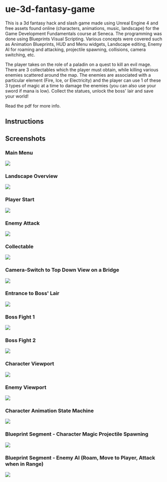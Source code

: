# ue-3d-fantasy-game

This is a 3d fantasy hack and slash game made using Unreal Engine 4 and free assets found online (characters, animations, music, landscape) for the Game Development Fundamentals course at Seneca. The programming was done using Blueprints Visual Scripting. Various concepts were covered such as Animation Blueprints, HUD and Menu widgets, Landscape editing, Enemy AI for roaming and attacking, projectile spawning, collisions, camera switching, etc.

The player takes on the role of a paladin on a quest to kill an evil mage. There are 3 collectables which the player must obtain, while killing various enemies scattered around the map. The enemies are associated with a particular element (Fire, Ice, or Electricity) and the player can use 1 of these 3 types of magic at a time to damage the enemies (you can also use your sword if mana is low). Collect the statues, unlock the boss' lair and save your world!

Read the pdf for more info.

## Instructions

## Screenshots

### Main Menu
![](Screenshots/game_menu.png)

### Landscape Overview
![](Screenshots/game_landscape.png)

### Player Start
![](Screenshots/game_start.png)

### Enemy Attack
![](Screenshots/game_enemy_attack.png)

### Collectable
![](Screenshots/game_collectable.png)

### Camera-Switch to Top Down View on a Bridge
![](Screenshots/game_top_down_bridge.png)

### Entrance to Boss' Lair
![](Screenshots/game_entrance_to_boss.png)

### Boss Fight 1
![](Screenshots/game_boss_fight_1.png)

### Boss Fight 2
![](Screenshots/game_boss_fight_2.png)

### Character Viewport 
![](Screenshots/game_char_viewport.png)

### Enemy Viewport
![](Screenshots/game_enemy_viewport.png)

### Character Animation State Machine
![](Screenshots/game_char_anim_statemachine.png)

### Blueprint Segment - Character Magic Projectile Spawning
![](Screenshots/game_char_magic_bp.png)

### Blueprint Segment - Enemy AI (Roam, Move to Player, Attack when in Range)
![](Screenshots/game_enemy_ai_bp.png)

